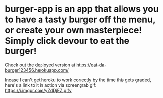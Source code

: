 # burger-app is an app that allows you to have a tasty burger off the menu, or create your own masterpiece! Simply click devour to eat the burger!

Check out the deployed version at https://eat-da-burger123456.herokuapp.com/

Incase I can't get heroku to work correctly by the time this gets graded, here's a link to it in action via screengrab gif: https://i.imgur.com/yZdDjEZ.gifv

